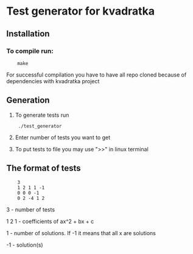 # Test generator for kvadratka
## Installation
### To compile run:
   
        make
For successful compilation you have to have all repo cloned because of dependencies with kvadratka project

## Generation
1. To generate tests run 
        
        ./test_generator
2. Enter number of tests you want to get
3. To put tests to file you may use ">>" in linux terminal

## The format of tests

        3
        1 2 1 1 -1
        0 0 0 -1
        0 2 -4 1 2

3 - number of tests
    
1 2 1 - coefficients of ax^2 + bx + c
   
1 - number of solutions. If -1 it means that all x are solutions

-1 - solution(s)

        